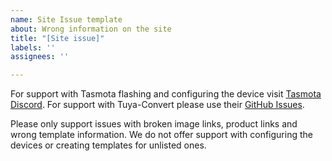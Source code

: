 ```yaml
---
name: Site Issue template
about: Wrong information on the site
title: "[Site issue]"
labels: ''
assignees: ''

---
```


For support with Tasmota flashing and configuring the device visit [Tasmota Discord](https://discord.gg/Ks2Kzd4).
For support with Tuya-Convert please use their [GitHub Issues](https://github.com/ct-Open-Source/tuya-convert/issues).

Please only support issues with broken image links, product links and wrong template information. We do not offer support with configuring the devices or creating templates for unlisted ones.
